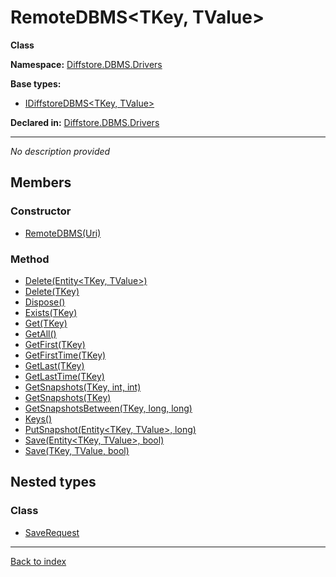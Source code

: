 # RemoteDBMS<TKey, TValue>

**Class**

**Namespace:** [Diffstore.DBMS.Drivers](Diffstore.DBMS.Drivers.md)

**Base types:**

* [IDiffstoreDBMS<TKey, TValue>](Diffstore.DBMS.IDiffstoreDBMS{TKey,TValue}.md)


**Declared in:** [Diffstore.DBMS.Drivers](Diffstore.DBMS.Drivers.md)

------


*No description provided*

## Members

### Constructor
* [RemoteDBMS(Uri)](Diffstore.DBMS.Drivers.RemoteDBMS{TKey,TValue}.RemoteDBMS(Uri).md)

### Method
* [Delete(Entity<TKey, TValue>)](Diffstore.DBMS.Drivers.RemoteDBMS{TKey,TValue}.Delete(Entity{TKey,TValue}).md)
* [Delete(TKey)](Diffstore.DBMS.Drivers.RemoteDBMS{TKey,TValue}.Delete(TKey).md)
* [Dispose()](Diffstore.DBMS.Drivers.RemoteDBMS{TKey,TValue}.Dispose().md)
* [Exists(TKey)](Diffstore.DBMS.Drivers.RemoteDBMS{TKey,TValue}.Exists(TKey).md)
* [Get(TKey)](Diffstore.DBMS.Drivers.RemoteDBMS{TKey,TValue}.Get(TKey).md)
* [GetAll()](Diffstore.DBMS.Drivers.RemoteDBMS{TKey,TValue}.GetAll().md)
* [GetFirst(TKey)](Diffstore.DBMS.Drivers.RemoteDBMS{TKey,TValue}.GetFirst(TKey).md)
* [GetFirstTime(TKey)](Diffstore.DBMS.Drivers.RemoteDBMS{TKey,TValue}.GetFirstTime(TKey).md)
* [GetLast(TKey)](Diffstore.DBMS.Drivers.RemoteDBMS{TKey,TValue}.GetLast(TKey).md)
* [GetLastTime(TKey)](Diffstore.DBMS.Drivers.RemoteDBMS{TKey,TValue}.GetLastTime(TKey).md)
* [GetSnapshots(TKey, int, int)](Diffstore.DBMS.Drivers.RemoteDBMS{TKey,TValue}.GetSnapshots(TKey,int,int).md)
* [GetSnapshots(TKey)](Diffstore.DBMS.Drivers.RemoteDBMS{TKey,TValue}.GetSnapshots(TKey).md)
* [GetSnapshotsBetween(TKey, long, long)](Diffstore.DBMS.Drivers.RemoteDBMS{TKey,TValue}.GetSnapshotsBetween(TKey,long,long).md)
* [Keys()](Diffstore.DBMS.Drivers.RemoteDBMS{TKey,TValue}.Keys().md)
* [PutSnapshot(Entity<TKey, TValue>, long)](Diffstore.DBMS.Drivers.RemoteDBMS{TKey,TValue}.PutSnapshot(Entity{TKey,TValue},long).md)
* [Save(Entity<TKey, TValue>, bool)](Diffstore.DBMS.Drivers.RemoteDBMS{TKey,TValue}.Save(Entity{TKey,TValue},bool).md)
* [Save(TKey, TValue, bool)](Diffstore.DBMS.Drivers.RemoteDBMS{TKey,TValue}.Save(TKey,TValue,bool).md)

## Nested types

### Class
* [SaveRequest](Diffstore.DBMS.Drivers.RemoteDBMS{TKey,TValue}.SaveRequest.md)

------

[Back to index](index.md)